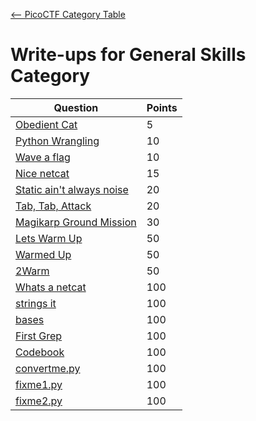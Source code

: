 [<-- PicoCTF Category Table](../../README.md#2-picoctf)

# Write-ups for General Skills Category

|Question|Points|
|--------|------|
|[Obedient Cat](./Obsidian%20Cat/writeup.md)|5|
|[Python Wrangling](./Python%20Wrangling/writeup.md)|10|
|[Wave a flag](./Wave%20a%20Flag/writeup.md)|10|
|[Nice netcat](./Nice%20Netcat/writeup.md)|15|
|[Static ain't always noise](./Static%20ain't%20always%20noise/writeup.md)|20|
|[Tab, Tab, Attack](./Tab%20Tab%20Attack/writeup.md)|20|
|[Magikarp Ground Mission](./Magikarp%20Ground%20Mission/writeup.md)|30|
|[Lets Warm Up](./Lets%20Warm%20Up/writeup.md)|50|
|[Warmed Up](./Warmed%20Up/writeup.md)|50|
|[2Warm](./2Warm/writeup.md)|50|
|[Whats a netcat](./Whats%20a%20netcat/writeup.md)|100|
|[strings it](./strings%20it/writeup.md)|100|
|[bases](./bases/writeup.md)|100|
|[First Grep](./First%20Grep/writeup.md)|100|
|[Codebook](./Codebook/writeup.md)|100|
|[convertme.py](./convertme.py/writeup.md)|100|
|[fixme1.py](./fixme1.py/writeup.md)|100|
|[fixme2.py](./fixme2.py/writeup.md)|100|